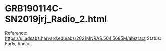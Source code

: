 # GRB190114C-SN2019jrj_Radio_2.html

Reference: https://ui.adsabs.harvard.edu/abs/2021MNRAS.504.5685M/abstract
Status: Early, Radio